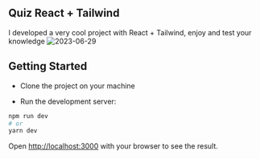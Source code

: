 ## Quiz React + Tailwind

I developed a very cool project with React + Tailwind, enjoy and test your knowledge
![2023-06-29](https://github.com/jadielsanttos/quiz-react/assets/82414367/10a94f5e-7835-41e4-a675-46514239ff83)

## Getting Started

- Clone the project on your machine

- Run the development server:

```bash
npm run dev
# or
yarn dev
```

Open [http://localhost:3000](http://localhost:3000) with your browser to see the result.

